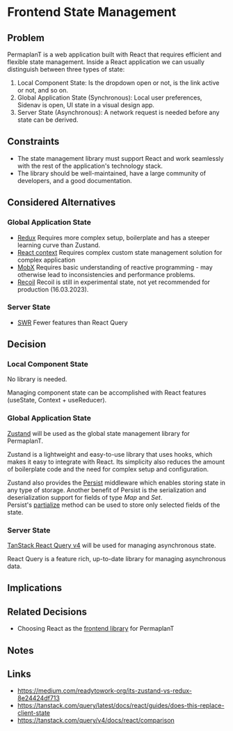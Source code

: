 # Frontend State Management

## Problem

PermaplanT is a web application built with React that requires efficient and flexible state management.
Inside a React application we can usually distinguish between three types of state:

1. Local Component State: Is the dropdown open or not, is the link active or not, and so on.
2. Global Application State (Synchronous): Local user preferences, Sidenav is open, UI state in a visual design app.
3. Server State (Asynchronous): A network request is needed before any state can be derived.

## Constraints

- The state management library must support React and work seamlessly with the rest of the application's technology stack.
- The library should be well-maintained, have a large community of developers, and a good documentation.

## Considered Alternatives

### Global Application State

- [Redux](https://redux.js.org/)
  Requires more complex setup, boilerplate and has a steeper learning curve than Zustand.
- [React context](https://reactjs.org/docs/context.html)
  Requires complex custom state management solution for complex application
- [MobX](https://mobx.js.org/)
  Requires basic understanding of reactive programming - may otherwise lead to inconsistencies and performance problems.
- [Recoil](https://recoiljs.org/)
  Recoil is still in experimental state, not yet recommended for production (16.03.2023).

### Server State

- [SWR](https://github.com/vercel/swr)
  Fewer features than React Query

## Decision

### Local Component State

No library is needed.

Managing component state can be accomplished with React features (useState, Context + useReducer).

### Global Application State

[Zustand](https://github.com/pmndrs/zustand) will be used as the global state management library for PermaplanT.

Zustand is a lightweight and easy-to-use library that uses hooks, which makes it easy to integrate with React.
Its simplicity also reduces the amount of boilerplate code and the need for complex setup and configuration.

Zustand also provides the [Persist](https://docs.pmnd.rs/zustand/integrations/persisting-store-data) middleware which enables storing state in any type of storage.
Another benefit of Persist is the serialization and deserialization support for fields of type _Map_ and _Set_.  
Persist's [partialize](https://docs.pmnd.rs/zustand/integrations/persisting-store-data#partialize) method can be used to store only selected fields of the state.

### Server State

[TanStack React Query v4](https://www.npmjs.com/package/@tanstack/react-query) will be used for managing asynchronous state.

React Query is a feature rich, up-to-date library for managing asynchronous data.

## Implications

## Related Decisions

- Choosing React as the [frontend library](./frontend_ui_framework.md) for PermaplanT

## Notes

## Links

- https://medium.com/readytowork-org/its-zustand-vs-redux-8e24424df713
- https://tanstack.com/query/latest/docs/react/guides/does-this-replace-client-state
- https://tanstack.com/query/v4/docs/react/comparison
